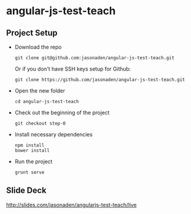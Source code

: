 angular-js-test-teach
=====================

## Project Setup

* Download the repo
  ```
  git clone git@github.com:jasonaden/angular-js-test-teach.git
  ```
  Or if you don't have SSH keys setup for Github:

  ```
  git clone https://github.com/jasonaden/angular-js-test-teach.git
  ```
* Open the new folder

  ```
  cd angular-js-test-teach
  ```
* Check out the beginning of the project

  ```
  git checkout step-0
  ```
* Install necessary dependencies

  ``` 
  npm install
  bower install
  ```
* Run the project

  ```
  grunt serve
  ```
  
## Slide Deck
http://slides.com/jasonaden/angularjs-test-teach/live
